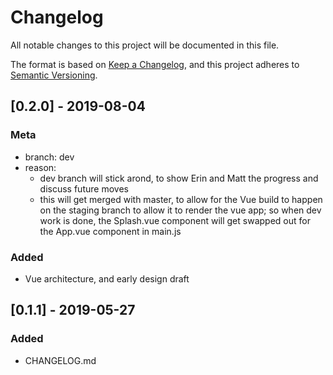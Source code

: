 # Changelog

All notable changes to this project will be documented in this file.

The format is based on [Keep a Changelog](https://keepachangelog.com/en/1.0.0/), and this project adheres to [Semantic Versioning](https://semver.org/spec/v2.0.0.html).

## [0.2.0] - 2019-08-04

### Meta

- branch: dev
- reason:
  - dev branch will stick arond, to show Erin and Matt the progress and discuss future moves
  - this will get merged with master, to allow for the Vue build to happen on the staging branch to allow it to render the vue app; so when dev work is done, the Splash.vue component will get swapped out for the App.vue component in main.js

### Added

- Vue architecture, and early design draft

## [0.1.1] - 2019-05-27

### Added

- CHANGELOG.md
